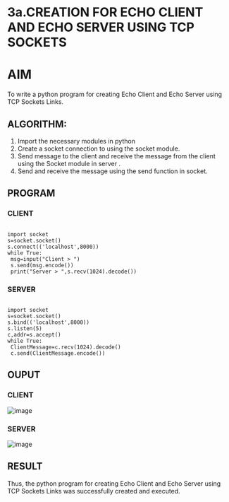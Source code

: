 # 3a.CREATION FOR ECHO CLIENT AND ECHO SERVER USING TCP SOCKETS
# AIM
To write a python program for creating Echo Client and Echo Server using TCP
Sockets Links.
## ALGORITHM:
1. Import the necessary modules in python
2. Create a socket connection to using the socket module.
3. Send message to the client and receive the message from the client using the Socket module in
 server .
4. Send and receive the message using the send function in socket.
## PROGRAM
### CLIENT
```

import socket
s=socket.socket()
s.connect(('localhost',8000))
while True:
 msg=input("Client > ")
 s.send(msg.encode())
 print("Server > ",s.recv(1024).decode())
```

### SERVER
```

import socket
s=socket.socket()
s.bind(('localhost',8000))
s.listen(5)
c,addr=s.accept()
while True:
 ClientMessage=c.recv(1024).decode()
 c.send(ClientMessage.encode())
```

## OUPUT
### CLIENT
![image](https://github.com/VasaviDappili/3a.Sockets_Creation_for_Echo_Client_and_Echo_Server/assets/144979755/9a695c0c-4c9d-479d-a758-6c0fb330e8ca)

### SERVER
![image](https://github.com/VasaviDappili/3a.Sockets_Creation_for_Echo_Client_and_Echo_Server/assets/144979755/f9a1f786-9cd1-4146-b97c-82ea44e4a12f)

## RESULT
Thus, the python program for creating Echo Client and Echo Server using TCP Sockets Links 
was successfully created and executed.
